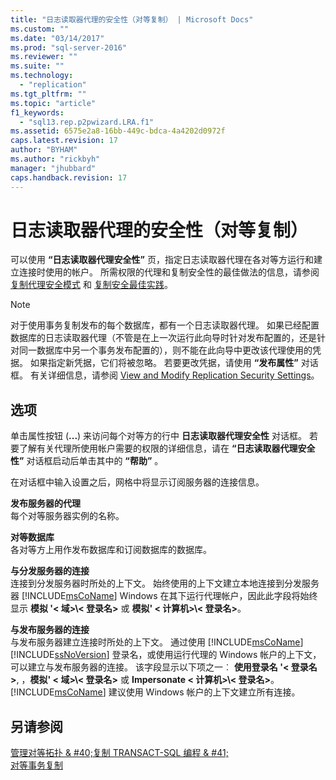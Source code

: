 ```yaml
---
title: "日志读取器代理的安全性（对等复制） | Microsoft Docs"
ms.custom: ""
ms.date: "03/14/2017"
ms.prod: "sql-server-2016"
ms.reviewer: ""
ms.suite: ""
ms.technology: 
  - "replication"
ms.tgt_pltfrm: ""
ms.topic: "article"
f1_keywords: 
  - "sql13.rep.p2pwizard.LRA.f1"
ms.assetid: 6575e2a8-16bb-449c-bdca-4a4202d0972f
caps.latest.revision: 17
author: "BYHAM"
ms.author: "rickbyh"
manager: "jhubbard"
caps.handback.revision: 17
---
```

# 日志读取器代理的安全性（对等复制）
  可以使用 **“日志读取器代理安全性”** 页，指定日志读取器代理在各对等方运行和建立连接时使用的帐户。 所需权限的代理和复制安全性的最佳做法的信息，请参阅 [复制代理安全模式](../../relational-databases/replication/security/replication-agent-security-model.md) 和 [复制安全最佳实践](../../relational-databases/replication/security/replication-security-best-practices.md)。  
  
> [!NOTE]  
>  对于使用事务复制发布的每个数据库，都有一个日志读取器代理。 如果已经配置数据库的日志读取器代理（不管是在上一次运行此向导时针对发布配置的，还是针对同一数据库中另一个事务发布配置的），则不能在此向导中更改该代理使用的凭据。 如果指定新凭据，它们将被忽略。 若要更改凭据，请使用 **“发布属性”** 对话框。 有关详细信息，请参阅 [View and Modify Replication Security Settings](../../relational-databases/replication/security/view-and-modify-replication-security-settings.md)。  
  
## 选项  
 单击属性按钮 (**...**) 来访问每个对等方的行中 **日志读取器代理安全性** 对话框。 若要了解有关代理所使用帐户需要的权限的详细信息，请在 **“日志读取器代理安全性”** 对话框启动后单击其中的 **“帮助”** 。  
  
 在对话框中输入设置之后，网格中将显示订阅服务器的连接信息。  
  
 **发布服务器的代理**  
 每个对等服务器实例的名称。  
  
 **对等数据库**  
 各对等方上用作发布数据库和订阅数据库的数据库。  
  
 **与分发服务器的连接**  
 连接到分发服务器时所处的上下文。 始终使用的上下文建立本地连接到分发服务器 [!INCLUDE[msCoName](../../includes/msconame-md.md)] Windows 在其下运行代理帐户，因此此字段将始终显示 **模拟 '\< 域>\\< 登录名\>** 或 **模拟' \< 计算机>\\< 登录名\>**。  
  
 **与发布服务器的连接**  
 与发布服务器建立连接时所处的上下文。 通过使用 [!INCLUDE[msCoName](../../includes/msconame-md.md)] [!INCLUDE[ssNoVersion](../../includes/ssnoversion-md.md)] 登录名，或使用运行代理的 Windows 帐户的上下文，可以建立与发布服务器的连接。 该字段显示以下项之一︰ **使用登录名 '\< 登录名>**, ，**模拟' \< 域>\\< 登录名\>** 或 **Impersonate \< 计算机>\\< 登录名\>**。 [!INCLUDE[msCoName](../../includes/msconame-md.md)] 建议使用 Windows 帐户的上下文建立所有连接。  
  
## 另请参阅  
 [管理对等拓扑 & #40;复制 TRANSACT-SQL 编程 & #41;](../../relational-databases/replication/administration/administer-a-peer-to-peer-topology-replication-transact-sql-programming.md)   
 [对等事务复制](../../relational-databases/replication/transactional/peer-to-peer-transactional-replication.md)  
  
  